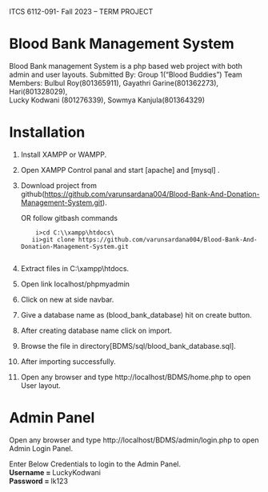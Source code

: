 ITCS 6112-091- Fall 2023 – TERM PROJECT
# Blood Bank Management System
Blood Bank management System is a php based web project with both admin and user layouts.
Submitted By: Group 1(“Blood Buddies”) 
Team Members: 
Bulbul Roy(801365911), 
Gayathri Garine(801362273), 
Hari(801328029),  
Lucky Kodwani (801276339), 
Sowmya Kanjula(801364329)

# Installation

1. Install XAMPP or WAMPP.

2. Open XAMPP Control panal and start [apache] and [mysql] .

3. Download project from github(https://github.com/varunsardana004/Blood-Bank-And-Donation-Management-System.git).

   OR follow gitbash commands <br>
     ```t
         i>cd C:\\xampp\htdocs\
        ii>git clone https://github.com/varunsardana004/Blood-Bank-And-Donation-Management-System.git
     
     
4. Extract files in C:\xampp\htdocs.

5. Open link localhost/phpmyadmin

6. Click on new at side navbar.

7. Give a database name as (blood_bank_database) hit on create button.

8. After creating database name click on import.

9. Browse the file in directory[BDMS/sql/blood_bank_database.sql].

10. After importing successfully.

11. Open any browser and type http://localhost/BDMS/home.php to open User layout.
     
# Admin Panel
   Open any browser and type http://localhost/BDMS/admin/login.php to open Admin Login Panel.
   
   Enter Below Credentials to login to the Admin Panel.<br>
   <b> Username = </b>LuckyKodwani<br>
   <b>Password = </b>lk123
   


   
   
